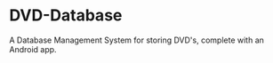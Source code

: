 DVD-Database
============

A Database Management System for storing DVD's, complete with an Android app.
